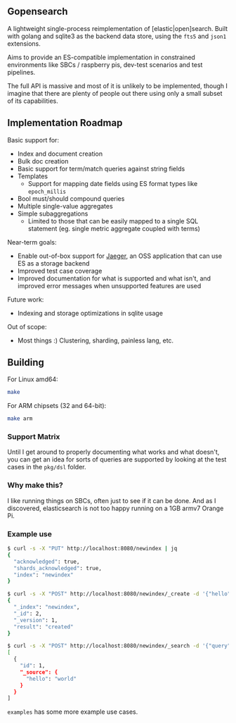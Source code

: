 ## Gopensearch

A lightweight single-process reimplementation of \[elastic|open\]search. Built with golang and sqlite3 as the backend data store, using the `fts5` and `json1` extensions.  

Aims to provide an ES-compatible implementation in constrained environments like SBCs / raspberry pis, dev-test scenarios and test pipelines. 

The full API is massive and most of it is unlikely to be implemented, though I imagine that there are plenty of people out there using only a small subset of its capabilities.

## Implementation Roadmap

Basic support for:
* Index and document creation
* Bulk doc creation
* Basic support for term/match queries against string fields
* Templates
  * Support for mapping date fields using ES format types like `epoch_millis` 
* Bool must/should compound queries 
* Multiple single-value aggregates
* Simple subaggregations
  * Limited to those that can be easily mapped to a single SQL statement (eg. single metric aggregate coupled with terms)

Near-term goals:
* Enable out-of-box support for [Jaeger](https://github.com/jaegertracing/jaeger/), an OSS application that can use ES as a storage backend
* Improved test case coverage
* Improved documentation for what is supported and what isn't, and improved error messages when unsupported features are used

Future work:
* Indexing and storage optimizations in sqlite usage

Out of scope:
* Most things :) Clustering, sharding, painless lang, etc.

## Building

For Linux amd64:

```bash
make
```

For ARM chipsets (32 and 64-bit):

```bash
make arm
```

### Support Matrix

Until I get around to properly documenting what works and what doesn't, 
you can get an idea for sorts of queries are supported by looking at 
the test cases in the `pkg/dsl` folder.

### Why make this?

I like running things on SBCs, often just to see if it can be done. And as I discovered, elasticsearch is not too happy running on a 1GB armv7 Orange Pi.

### Example use

```bash
$ curl -s -X "PUT" http://localhost:8080/newindex | jq
{
  "acknowledged": true,
  "shards_acknowledged": true,
  "index": "newindex"
}
```


```bash
$ curl -s -X "POST" http://localhost:8080/newindex/_create -d '{"hello": "world"}' | jq
{
  "_index": "newindex",
  "_id": 2,
  "_version": 1,
  "result": "created"
}

```

```bash
$ curl -s -X "POST" http://localhost:8080/newindex/_search -d '{"query": { "term": {"hello": "world"} }' | jq
[
  {
    "id": 1,
    "_source": {
      "hello": "world"
    }
  }
]
```

`examples` has some more example use cases.
